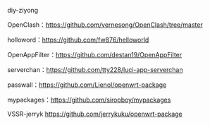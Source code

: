 diy-ziyong

OpenClash：https://github.com/vernesong/OpenClash/tree/master

holloword：https://github.com/fw876/helloworld

OpenAppFilter：https://github.com/destan19/OpenAppFilter

serverchan：https://github.com/tty228/luci-app-serverchan

passwall：https://github.com/Lienol/openwrt-package

mypackages：https://github.com/siropboy/mypackages

VSSR-jerryk https://github.com/jerrykuku/openwrt-package
